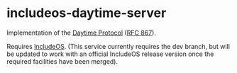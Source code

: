 # includeos-daytime-server

Implementation of the [Daytime Protocol](https://en.wikipedia.org/wiki/Daytime_Protocol) ([RFC 867](https://tools.ietf.org/html/rfc867)).

Requires [IncludeOS](https://github.com/hioa-cs/IncludeOS). (This service currently requires the dev branch, but will be updated to work with an official IncludeOS release version once the required facilities have been merged).
